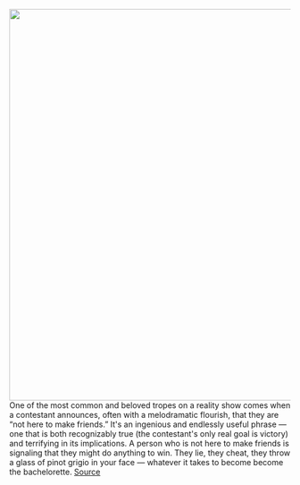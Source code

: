 <img src='https://cdn.vox-cdn.com/thumbor/XGyVsziB67F_srYobTrULs07wdU=/0x0:5315x3543/1200x800/filters:focal(2233x1347:3083x2197)/cdn.vox-cdn.com/uploads/chorus_image/image/66225280/1178141587.jpg.0.jpg' width='700px' /><br/>
One of the most common and beloved tropes on a reality show comes when a contestant announces, often with a melodramatic flourish, that they are “not here to make friends.” It's an ingenious and endlessly useful phrase — one that is both recognizably true (the contestant's only real goal is victory) and terrifying in its implications. A person who is not here to make friends is signaling that they might do anything to win. They lie, they cheat, they throw a glass of pinot grigio in your face — whatever it takes to become become the bachelorette.
<a href='https://www.theverge.com/interface/2020/1/31/21115104/facebook-mark-zuckerberg-liked-understood-trust'> Source <a/>
